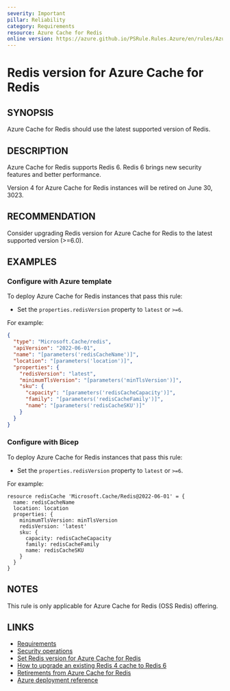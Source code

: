 ```yaml
---
severity: Important
pillar: Reliability
category: Requirements
resource: Azure Cache for Redis
online version: https://azure.github.io/PSRule.Rules.Azure/en/rules/Azure.Redis.Version/
---
```


# Redis version for Azure Cache for Redis

## SYNOPSIS

Azure Cache for Redis should use the latest supported version of Redis.

## DESCRIPTION

Azure Cache for Redis supports Redis 6. Redis 6 brings new security features and better performance.

Version 4 for Azure Cache for Redis instances will be retired on June 30, 3023.

## RECOMMENDATION

Consider upgrading Redis version for Azure Cache for Redis to the latest supported version (>=6.0).

## EXAMPLES

### Configure with Azure template

To deploy Azure Cache for Redis instances that pass this rule:

- Set the `properties.redisVersion` property to `latest` or `>=6`.

For example:

```json
{
  "type": "Microsoft.Cache/redis",
  "apiVersion": "2022-06-01",
  "name": "[parameters('redisCacheName')]",
  "location": "[parameters('location')]",
  "properties": {
    "redisVersion": "latest",
    "minimumTlsVersion": "[parameters('minTlsVersion')]",
    "sku": {
      "capacity": "[parameters('redisCacheCapacity')]",
      "family": "[parameters('redisCacheFamily')]",
      "name": "[parameters('redisCacheSKU')]"
    }
  }
}
```

### Configure with Bicep

To deploy Azure Cache for Redis instances that pass this rule:

- Set the `properties.redisVersion` property to `latest` or `>=6`.

For example:

```bicep
resource redisCache 'Microsoft.Cache/Redis@2022-06-01' = {
  name: redisCacheName
  location: location
  properties: {
    minimumTlsVersion: minTlsVersion
    redisVersion: 'latest'
    sku: {
      capacity: redisCacheCapacity
      family: redisCacheFamily
      name: redisCacheSKU
    }
  }
}
```

## NOTES

This rule is only applicable for Azure Cache for Redis (OSS Redis) offering.

## LINKS

- [Requirements](https://learn.microsoft.com/azure/architecture/framework/resiliency/design-requirements)
- [Security operations](https://learn.microsoft.com/azure/architecture/framework/security/security-operations)
- [Set Redis version for Azure Cache for Redis](https://learn.microsoft.com/azure/azure-cache-for-redis/cache-how-to-version)
- [How to upgrade an existing Redis 4 cache to Redis 6](https://learn.microsoft.com/azure/azure-cache-for-redis/cache-how-to-upgrade)
- [Retirements from Azure Cache for Redis](https://learn.microsoft.com/azure/azure-cache-for-redis/cache-retired-features)
- [Azure deployment reference](https://learn.microsoft.com/azure/templates/microsoft.cache/redis)
